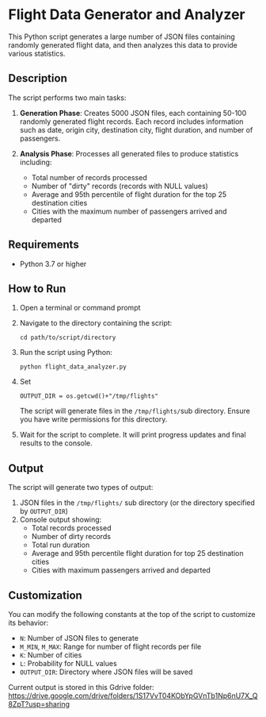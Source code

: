 # Flight Data Generator and Analyzer

This Python script generates a large number of JSON files containing randomly generated flight data, and then analyzes this data to provide various statistics.

## Description

The script performs two main tasks:

1. **Generation Phase**: Creates 5000 JSON files, each containing 50-100 randomly generated flight records. Each record includes information such as date, origin city, destination city, flight duration, and number of passengers.

2. **Analysis Phase**: Processes all generated files to produce statistics including:
   - Total number of records processed
   - Number of "dirty" records (records with NULL values)
   - Average and 95th percentile of flight duration for the top 25 destination cities
   - Cities with the maximum number of passengers arrived and departed

## Requirements

- Python 3.7 or higher

## How to Run

1. Open a terminal or command prompt

2. Navigate to the directory containing the script:
   ```
   cd path/to/script/directory
   ```

3. Run the script using Python:
   ```
   python flight_data_analyzer.py
   ```

4. Set
   ```
   OUTPUT_DIR = os.getcwd()+"/tmp/flights"
   ```
   The script will generate files in the `/tmp/flights/`sub  directory. Ensure you have write permissions for this directory.

5. Wait for the script to complete. It will print progress updates and final results to the console.

## Output

The script will generate two types of output:

1. JSON files in the `/tmp/flights/` sub directory (or the directory specified by `OUTPUT_DIR`)
2. Console output showing:
   - Total records processed
   - Number of dirty records
   - Total run duration
   - Average and 95th percentile flight duration for top 25 destination cities
   - Cities with maximum passengers arrived and departed

## Customization

You can modify the following constants at the top of the script to customize its behavior:

- `N`: Number of JSON files to generate
- `M_MIN`, `M_MAX`: Range for number of flight records per file
- `K`: Number of cities
- `L`: Probability for NULL values
- `OUTPUT_DIR`: Directory where JSON files will be saved

Current output is stored in this Gdrive folder:
https://drive.google.com/drive/folders/1S17VvT04KObYpGVnTb1Np6nU7X_Q8ZpT?usp=sharing
